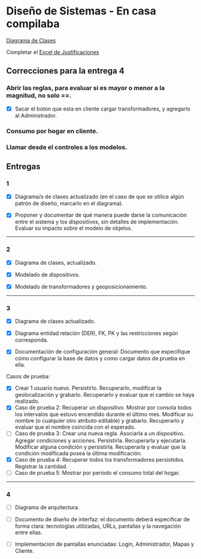 # Diseño de Sistemas - En casa compilaba

[Diagrama de Clases](https://www.lucidchart.com/documents/edit/ceb23ed0-1b33-418a-add7-bd27eacf69dc/1)

Completar el [Excel de Justificaciones](https://drive.google.com/open?id=1KMen2VzRO-dwepk3WMq4hhfEXBdTLhqMDdQSORsywe4)

## Correcciones para la entrega 4
 
### Abrir las reglas, para evaluar si es mayor o menor a la magnitud, no solo ==.
- [x]  Sacar el boton que esta en cliente cargar transformadores, y agregarlo al Administrador.
### Consumo por hogar en cliente.
### Llamar desde el controles a los modelos.

## Entregas

### 1

- [x] Diagrama/s de clases actualizado (en el caso de que 
se utilice algún patrón de diseño, marcarlo en el diagrama).

- [x] Proponer y documentar de qué manera puede darse la comunicación entre el sistema y los dispositivos, sin detalles de implementación. Evaluar su impacto sobre el modelo de objetos.

---

### 2

- [x] Diagrama de clases, actualizado.

- [x] Modelado de dispositivos.

- [x] Modelado de transformadores y geoposicionamiento.

---

### 3

- [x] Diagrama de clases actualizado.

- [x] Diagrama entidad relación (DER), FK, PK y las restricciones según corresponda.

- [x] Documentación de configuración general: Documento que especifique cómo configurar la base de datos y como cargar datos de prueba en ella.

Casos de prueba:

- [x] Crear 1 usuario nuevo. Persistirlo. Recuperarlo, modificar la geolocalización y grabarlo. Recuperarlo y evaluar que el cambio se haya realizado.
- [x] Caso de prueba 2: Recuperar un dispositivo. Mostrar por consola todos los intervalos que estuvo encendido durante el último mes. Modificar su nombre (o cualquier otro atributo editable) y grabarlo. Recuperarlo y evaluar que el nombre coincida con el esperado.
- [ ] Caso de prueba 3: Crear una nueva regla. Asociarla a un dispositivo. Agregar condiciones y acciones. Persistirla. Recuperarla y ejecutarla. Modificar alguna condición y persistirla. Recuperarla y evaluar que la condición modificada posea la última modificación.
- [x] Caso de prueba 4: Recuperar todos los transformadores persistidos. Registrar la cantidad.
- [ ] Caso de prueba 5: Mostrar por periodo el consumo total del hogar.

---

### 4

- [ ] Diagrama de arquitectura.

- [ ] Documento de diseño de interfaz: el documento deberá especificar de forma clara: tecnologías utilizadas, URLs, pantallas y la navegación entre ellas.

- [ ] Implementacion de pantallas enunciadas: Login, Administrador, Mapas y Cliente.

